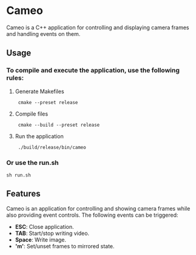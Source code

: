 # Cameo

Cameo is a C++ application for controlling and displaying camera frames and handling events on them.

## Usage

### To compile and execute the application, use the following rules:

1. Generate Makefiles
   
        cmake --preset release

2. Compile files

        cmake --build --preset release

3. Run the application

        ./build/release/bin/cameo

### Or use the run.sh

    sh run.sh

## Features

Cameo is an application for controlling and showing camera frames while also providing event controls. The following events can be triggered:

- **ESC**: Close application.
- **TAB**: Start/stop writing video.
- **Space**: Write image.
- **'m'**: Set/unset frames to mirrored state.

